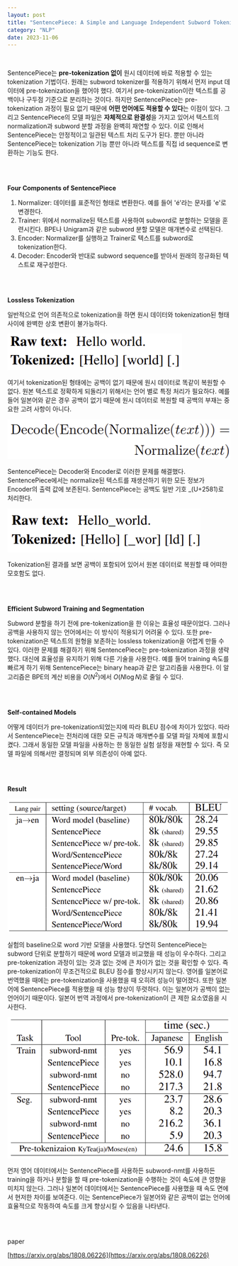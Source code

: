 ```yaml
---
layout: post
title: "SentencePiece: A Simple and Language Independent Subword Tokenizer and Detokenizer for Neural Text Processing"
category: "NLP"
date: 2023-11-06
---
```

 <br>

SentencePiece는 **pre-tokenization 없이** 원시 데이터에 바로 적용할 수 있는 tokenization 기법이다. 원래는 subword tokenizer를 적용하기 위해서 먼저 input 데이터에 pre-tokenization을 했어야 했다. 여기서 pre-tokenization이란 텍스트를 공백이나 구두점 기준으로 분리하는 것이다. 하지만 SentencePiece는 pre-tokenization 과정이 필요 없기 때문에 **어떤 언어에도 적용할 수 있다**는 이점이 있다. 그리고 SentencePiece의 모델 파일은 **자체적으로 완결성**을 가지고 있어서 텍스트의 normalization과 subword 분할 과정을 완벽히 재연할 수 있다. 이로 인해서 SentencePiece는 안정적이고 일관된 텍스트 처리 도구가 된다. 뿐만 아니라 SentencePiece는 tokenization 기능 뿐만 아니라 텍스트를 직접 id sequence로 변환하는 기능도 한다.

<br>
<br>


**Four Components of SentencePiece**

1. Normalizer: 데이터를 표준적인 형태로 변환한다. 예를 들어 'é'라는 문자를 'e'로 변경한다.
2. Trainer: 위에서 normalize된 텍스트를 사용하여 subword로 분할하는 모델을 훈련시킨다. BPE나 Unigram과 같은 subword 분할 모델은 매개변수로 선택된다.
3. Encoder: Normalizer를 실행하고 Trainer로 텍스트를 subword로 tokenization한다.
4. Decoder: Encoder와 반대로 subword sequence를 받아서 원래의 정규화된 텍스트로 재구성한다.

<br>
<br>


**Lossless Tokenization**

일반적으로 언어 의존적으로 tokenization을 하면 원시 데이터와 tokenization된 형태 사이에 완벽한 상호 변환이 불가능하다. 

![Untitled](/assets/SentencePiece%20A%20Simple%20and%20Language%20Independent%20Su%206d7bbff526ba441ba4c64b18b039759f/Untitled.png)

여기서 tokenization된 형태에는 공백이 없기 때문에 원시 데이터로 똑같이 복원할 수 없다. 원본 텍스트로 정확하게 되돌리기 위해서는 언어 별로 특정 처리가 필요하다. 예를 들어 일본어와 같은 경우 공백이 없기 때문에 원시 데이터로 복원할 때 공백의 부재는 중요한 고려 사항이 아니다.

![Untitled](/assets/SentencePiece%20A%20Simple%20and%20Language%20Independent%20Su%206d7bbff526ba441ba4c64b18b039759f/Untitled%201.png)

SentencePiece는 Decoder와 Encoder로 이러한 문제를 해결했다. SentencePiece에서는 normalize된 텍스트를 재생산하기 위한 모든 정보가 Encoder의 출력 값에 보존된다. SentencePiece는 공백도 일반 기호 _(U+2581)로 처리한다.

![Untitled](/assets/SentencePiece%20A%20Simple%20and%20Language%20Independent%20Su%206d7bbff526ba441ba4c64b18b039759f/Untitled%202.png)

Tokenization된 결과를 보면 공백이 포함되어 있어서 원본 데이터로 복원할 때 어떠한 모호함도 없다.

<br>
<br>


**Efficient Subword Training and Segmentation**

Subword 분할을 하기 전에 pre-tokenization을 한 이유는 효율성 때문이었다. 그러나 공백을 사용하지 않는 언어에서는 이 방식이 적용되기 어려울 수 있다. 또한 pre-tokenization은 텍스트의 원형을 보존하는 lossless tokenization을 어렵게 만들 수 있다. 이러한 문제를 해결하기 위해 SentencePiece는 pre-tokenization 과정을 생략했다. 대신에 효율성을 유지하기 위해 다른 기술을 사용한다. 예를 들어 training 속도를 빠르게 하기 위해 SentencePiece는 binary heap과 같은 알고리즘을 사용한다. 이 알고리즘은 BPE의 계산 비용을 $O(N^2)$에서 $O(N \log N)$로 줄일 수 있다.

<br>
<br>


**Self-contained Models**

어떻게 데이터가 pre-tokenization되었는지에 따라 BLEU 점수에 차이가 있었다. 따라서 SentencePiece는 전처리에 대한 모든 규칙과 매개변수를 모델 파일 자체에 포함시켰다. 그래서 동일한 모델 파일을 사용하는 한 동일한 실험 설정을 재현할 수 있다. 즉 모델 파일에 의해서만 결정되며 외부 의존성이 아예 없다.

<br>
<br>


**Result**

![Untitled](/assets/SentencePiece%20A%20Simple%20and%20Language%20Independent%20Su%206d7bbff526ba441ba4c64b18b039759f/Untitled%203.png)

실험의 baseline으로 word 기반 모델을 사용했다. 당연히 SentencePiece는 subword 단위로 분할하기 때문에 word 모델과 비교했을 때 성능이 우수하다. 그리고 pre-tokenization 과정이 있는 것과 없는 것에 큰 차이가 없는 것을 확인할 수 있다. 즉 pre-tokenization이 무조건적으로 BLEU 점수를 향상시키지 않는다. 영어를 일본어로 번역했을 때에는 pre-tokenization을 사용했을 때 오히려 성능이 떨어졌다. 또한 일본어에 SentencePiece를 적용했을 때 성능 향상이 뚜렷하다. 이는 일본어가 공백이 없는 언어이기 때문이다. 일본어 번역 과정에서 pre-tokenization이 큰 제한 요소였음을 시사한다.

![Untitled](/assets/SentencePiece%20A%20Simple%20and%20Language%20Independent%20Su%206d7bbff526ba441ba4c64b18b039759f/Untitled%204.png)

먼저 영어 데이터에서는 SentencePiece를 사용하든 subword-nmt를 사용하든 training을 하거나 분할을 할 때 pre-tokenization을 수행하는 것이 속도에 큰 영향을 미치지 않는다. 그러나 일본어 데이터에서는 SentencePiece를 사용했을 때 속도 면에서 현저한 차이를 보여준다. 이는 SentencePiece가 일본어와 같은 공백이 없는 언어에 효율적으로 작동하여 속도를 크게 향상시킬 수 있음을 나타낸다.

<br>
<br>


paper

[https://arxiv.org/abs/1808.06226](https://arxiv.org/abs/1808.06226)